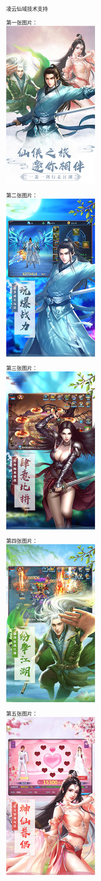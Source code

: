 凌云仙域技术支持</br></br>
第一张图片：</br>
![](https://github.com/charche/charche/blob/jdlx/1.jpg?raw=true)</br></br>
第二张图片：</br>
![](https://github.com/charche/charche/blob/jdlx/2.jpg?raw=true)</br></br>
第三张图片：</br>
![](https://github.com/charche/charche/blob/jdlx/3.jpg?raw=true)</br></br>
第四张图片：</br>
![](https://github.com/charche/charche/blob/jdlx/4.jpg?raw=true)</br></br>
第五张图片：</br>
![](https://github.com/charche/charche/blob/jdlx/5.jpg?raw=true)</br></br>

